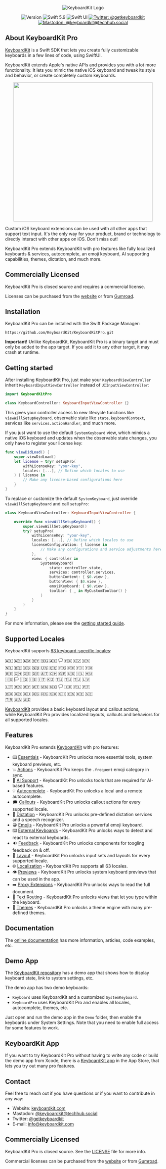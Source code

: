 <p align="center">
    <img src ="Resources/Logo_GitHub.png" alt="KeyboardKit Logo" title="KeyboardKit" />
</p>

<p align="center">
    <img src="https://img.shields.io/github/v/release/KeyboardKit/KeyboardKitPro?color=%2300550&sort=semver" alt="Version" />
    <img src="https://img.shields.io/badge/swift-5.9-orange.svg" alt="Swift 5.9" />
    <img src="https://img.shields.io/badge/platform-SwiftUI-blue.svg" alt="Swift UI" title="Swift UI" />
    <a href="https://twitter.com/getkeyboardkit"><img src="https://img.shields.io/twitter/url?label=Twitter&style=social&url=https%3A%2F%2Ftwitter.com%2Fgetkeyboardkit" alt="Twitter: @getkeyboardkit" title="Twitter: @getkeyboardkit" /></a>
    <a href="https://techhub.social/@keyboardkit"><img src="https://img.shields.io/mastodon/follow/109340839247880048?domain=https%3A%2F%2Ftechhub.social&style=social" alt="Mastodon: @keyboardkit@techhub.social" title="Mastodon: @keyboardkit@techhub.social" /></a>
</p>



## About KeyboardKit Pro

[KeyboardKit][KeyboardKit] is a Swift SDK that lets you create fully customizable keyboards in a few lines of code, using SwiftUI.

KeyboardKit extends Apple's native APIs and provides you with a lot more functionality. It lets you mimic the native iOS keyboard and tweak its style and behavior, or create completely custom keyboards. 

<p align="center">
    <img src="Resources/Demo.gif" width="450" />
</p>

Custom iOS keyboard extensions can be used with all other apps that support text input. It's the only way for your product, brand or technology to directly interact with other apps on iOS. Don't miss out!

KeyboardKit Pro extends KeyboardKit with pro features like fully localized keyboards & services, autocomplete, an emoji keyboard, AI supporting capabilities, themes, dictation, and much more.

 


## Commercially Licensed

KeyboardKit Pro is closed source and requires a commercial license.

Licenses can be purchased from the [website][Website] or from [Gumroad][Gumroad].



## Installation

KeyboardKit Pro can be installed with the Swift Package Manager:

```
https://github.com/KeyboardKit/KeyboardKitPro.git
```

**Important!** Unlike KeyboardKit, KeyboardKit Pro is a binary target and must only be added to the app target. If you add it to any other target, it may crash at runtime.



## Getting started

After installing KeyboardKit Pro, just make your `KeyboardViewController` inherit ``KeyboardInputViewController`` instead of `UIInputViewController`:

```swift
import KeyboardKitPro

class KeyboardController: KeyboardInputViewController {}
```

This gives your controller access to new lifecycle functions like `viewWillSetupKeyboard`, observable state like `state.keyboardContext`, services like `services.actionHandler`, and much more.

If you just want to use the default `SystemKeyboard` view, which mimics a native iOS keyboard and updates when the observable state changes, you only have to register your license key:

```swift
func viewDidLoad() {
    super.viewDidLoad()
    let license = try? setupPro(
        withLicenseKey: "your-key",
        locales: [...], // Define which locales to use 
    ) { license in
        // Make any license-based configurations here 
    }
}
```

To replace or customize the default `SystemKeyboard`, just override `viewWillSetupKeyboard` and call `setupPro`:

```swift
class KeyboardViewController: KeyboardInputViewController {

    override func viewWillSetupKeyboard() {
        super.viewWillSetupKeyboard()
        try? setupPro(
            withLicenseKey: "your-key",
            locales: [...], // Define which locales to use
            licenseConfiguration: { license in
                // Make any configurations and service adjustments here
            },
            view: { controller in
                SystemKeyboard(
                    state: controller.state,
                    services: controller.services,
                    buttonContent: { $0.view },
                    buttonView: { $0.view },
                    emojiKeyboard: { $0.view },
                    toolbar: { _ in MyCustomToolbar() }
                )
            }
        )
    }
}
```

For more information, please see the [getting started guide][Getting-Started].



## Supported Locales

KeyboardKit supports [63 keyboard-specific locales][Localization]:

🇦🇱 🇦🇪 🇦🇲 🇧🇾 🇧🇬 🇦🇩 🏳️ 🇭🇷 🇨🇿 🇩🇰 <br />
🇳🇱 🇧🇪 🇺🇸 🇬🇧 🇺🇸 🇪🇪 🇫🇴 🇵🇭 🇫🇮 🇫🇷 <br />
🇧🇪 🇨🇭 🇬🇪 🇩🇪 🇦🇹 🇨🇭 🇬🇷 🇺🇸 🇮🇱 🇭🇺 <br />
🇮🇸 🏳️ 🇮🇩 🇮🇪 🇮🇹 🇰🇿 🇹🇯 🇹🇯 🇹🇯 🇱🇻 <br />
🇱🇹 🇲🇰 🇲🇾 🇲🇹 🇲🇳 🇳🇴 🏳️ 🇮🇷 🇵🇱 🇵🇹 <br />
🇧🇷 🇷🇴 🇷🇺 🇷🇸 🇷🇸 🇸🇰 🇸🇮 🇪🇸 🇰🇪 🇸🇪 <br />
🇹🇷 🇺🇦 🇺🇿 <br />

[KeyboardKit][KeyboardKit] provides a basic keyboard layout and callout actions, while KeyboardKit Pro provides localized layouts, callouts and behaviors for all supported locales.



## Features

KeyboardKit Pro extends [KeyboardKit][KeyboardKit] with pro features:

* ⌨️ [Essentials][Essentials] - KeyboardKit Pro unlocks more essential tools, system keyboard previews, etc.
* 💥 [Actions][Actions] - KeyboardKit Pro keeps the `.frequent` emoji category in sync.
* 🤖 [AI Support][AI] - KeyboardKit Pro unlocks tools that are required for AI-based features.
* 💡 [Autocomplete][Autocomplete] - KeyboardKit Pro unlocks a local and a remote autocomplete.
* 🗯 [Callouts][Callouts] - KeyboardKit Pro unlocks callout actions for every supported locale.
* 🎤 [Dictation][Dictation] - KeyboardKit Pro unlocks pre-defined dictation services and a speech recognizer.
* 😀 [Emojis][Emojis] - KeyboardKit Pro unlocks a powerful emoji keyboard.
* ⌨️ [External Keyboards][External] - KeyboardKit Pro unlocks ways to detect and react to external keyboards.
* 🔉 [Feedback][Feedback] - KeyboardKit Pro unlocks components for toogling feedback on & off. 
* 🔣 [Layout][Layout] - KeyboardKit Pro unlocks input sets and layouts for every supported locale.
* 🌐 [Localization][Localization] - KeyboardKit Pro supports all 63 locales.
* 👁️ [Previews][Previews] - KeyboardKit Pro unlocks system keyboard previews that can be used in the app.
* ➡️ [Proxy Extensions][Proxy] - KeyboardKit Pro unlocks ways to read the full document.
* 🚏 [Text Routing][Text-Routing] - KeyboardKit Pro unlocks views that let you type within the keyboard.
* 🍭 [Themes][Themes] - KeyboardKit Pro unlocks a theme engine with many pre-defined themes.



## Documentation

The [online documentation][Documentation] has more information, articles, code examples, etc.



## Demo App

The [KeyboardKit repository][KeyboardKit] has a demo app that shows how to display keyboard state, link to system settings, etc.

The demo app has two demo keyboards: 

* `Keyboard` uses KeyboardKit and a customized `SystemKeyboard`.
* `KeyboardPro` uses KeyboardKit Pro and enables all locales, autocomplete, themes, etc.

Just open and run the demo app in the `Demo` folder, then enable the keyboards under System Settings. Note that you need to enable full access for some features to work.



## KeyboardKit App

If you want to try KeyboardKit Pro without having to write any code or build the demo app from Xcode, there is a [KeyboardKit app][App] in the App Store, that lets you try out many pro features.



## Contact

Feel free to reach out if you have questions or if you want to contribute in any way:

* Website: [keyboardkit.com][Website]
* Mastodon: [@keyboardkit@techhub.social][Mastodon]
* Twitter: [@getkeyboardkit][Twitter]
* E-mail: [info@keyboardkit.com][Email]



## Commercially Licensed

KeyboardKit Pro is closed source. See the [LICENSE][License] file for more info.

Commercial licenses can be purchased from the [website][Website] or from [Gumroad][Gumroad].



[Email]: mailto:info@getkeyboardkit.com
[Website]: https://keyboardkit.com
[Twitter]: http://twitter.com/getkeyboardkit
[Mastodon]: https://techhub.social/@keyboardkit
[Sponsors]: https://github.com/sponsors/danielsaidi

[KeyboardKit]: https://github.com/KeyboardKit/KeyboardKit
[Pro]: https://github.com/KeyboardKit/KeyboardKitPro
[Gumroad]: https://kankoda.gumroad.com
[App]: https://keyboardkit.com/app

[Essentials]: https://keyboardkit.github.io/KeyboardKitPro/documentation/keyboardkitpro/essentials

[Actions]: https://keyboardkit.github.io/KeyboardKitPro/documentation/keyboardkitpro/actions-article
[AI]: https://keyboardkit.github.io/KeyboardKitPro/documentation/keyboardkitpro/ai-article
[Autocomplete]: https://keyboardkit.github.io/KeyboardKitPro/documentation/keyboardkitpro/autocomplete-article
[Buttons]: https://keyboardkit.github.io/KeyboardKitPro/documentation/keyboardkitpro/buttons-article
[Callouts]: https://keyboardkit.github.io/KeyboardKitPro/documentation/keyboardkitpro/callouts-article
[Colors]: https://keyboardkit.github.io/KeyboardKitPro/documentation/keyboardkitpro/colors-article
[Device]: https://keyboardkit.github.io/KeyboardKitPro/documentation/keyboardkitpro/device-article
[Dictation]: https://keyboardkit.github.io/KeyboardKitPro/documentation/keyboardkitpro/dictation-article
[Emojis]: https://keyboardkit.github.io/KeyboardKitPro/documentation/keyboardkitpro/emojis-article
[External]: https://keyboardkit.github.io/KeyboardKitPro/documentation/keyboardkitpro/external-keyboards-article
[Feedback]: https://keyboardkit.github.io/KeyboardKitPro/documentation/keyboardkitpro/feedback-article
[Gestures]: https://keyboardkit.github.io/KeyboardKitPro/documentation/keyboardkitpro/gestures-article
[Images]: https://keyboardkit.github.io/KeyboardKitPro/documentation/keyboardkitpro/images-article
[Layout]: https://keyboardkit.github.io/KeyboardKitPro/documentation/keyboardkitpro/layout-article
[Localization]: https://keyboardkit.github.io/KeyboardKitPro/documentation/keyboardkitpro/localization-article
[Navigation]: https://keyboardkit.github.io/KeyboardKitPro/documentation/keyboardkitpro/navigation-article
[Previews]: https://keyboardkit.github.io/KeyboardKitPro/documentation/keyboardkitpro/previews-article
[Proxy]: https://keyboardkit.github.io/KeyboardKitPro/documentation/keyboardkitpro/proxy-utilities-article
[Settings]: https://keyboardkit.github.io/KeyboardKitPro/documentation/keyboardkitpro/settings-article
[State]: https://keyboardkit.github.io/KeyboardKitPro/documentation/keyboardkitpro/state-article
[Styling]: https://keyboardkit.github.io/KeyboardKitPro/documentation/keyboardkitpro/styling-article
[Text-Routing]: https://keyboardkit.github.io/KeyboardKitPro/documentation/keyboardkitpro/text-routing-article
[Themes]: https://keyboardkit.github.io/KeyboardKitPro/documentation/keyboardkitpro/themes-article

[Documentation]: https://keyboardkit.github.io/KeyboardKitPro/documentation/keyboardkitpro/
[Getting-Started]: https://keyboardkit.github.io/KeyboardKitPro/documentation/keyboardkitpro/getting-started

[License]: https://github.com/KeyboardKit/KeyboardKitPro/blob/master/LICENSE
